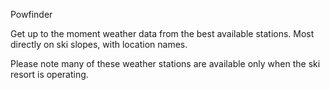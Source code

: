Powfinder


Get up to the moment weather data from the best available stations.
Most directly on ski slopes, with location names.

Please note many of these weather stations are available only
when the ski resort is operating.
